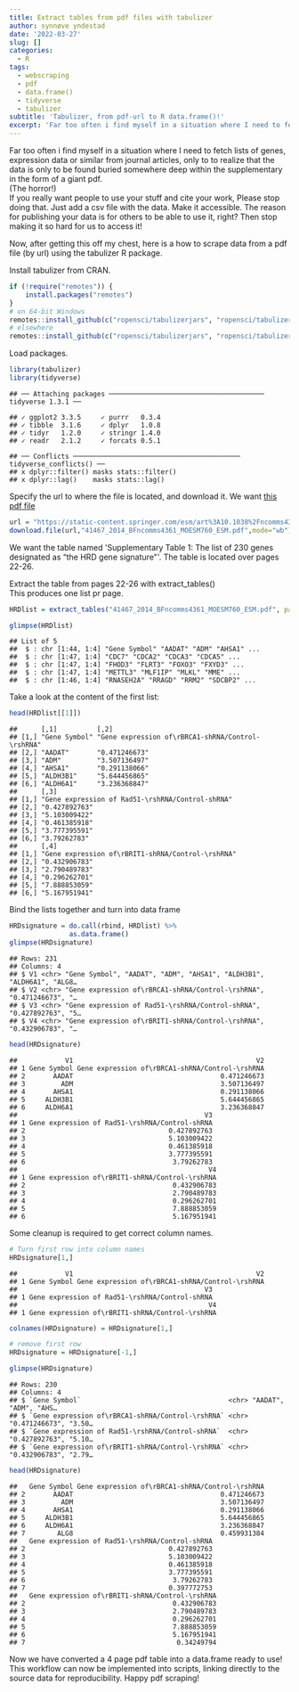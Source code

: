 ```yaml
---
title: Extract tables from pdf files with tabulizer
author: synnøve yndestad
date: '2022-03-27'
slug: []
categories:
  - R
tags:
  - webscraping
  - pdf
  - data.frame()
  - tidyverse
  - tabulizer
subtitle: 'Tabulizer, from pdf-url to R data.frame()!'
excerpt: 'Far too often i find myself in a situation where I need to fetch lists of genes, expression data or similar from journal articles, only to to realize that the data is only to be found buried somewhere deep within the supplementary in the form of a giant pdf. (The horror!)  Here is a how to to scrape data from a linked pdf file (by url) using the tabulizer R package.'
---
```


Far too often i find myself in a situation where I need to fetch lists of genes, expression data or similar from journal articles, only to to realize that the data is only to be found buried somewhere deep within the supplementary in the form of a giant pdf.  
(The horror!)  
If you really want people to use your stuff and cite your work, Please stop doing that. Just add a csv file with the data. Make it accessible. The reason for publishing your data is for others to be able to use it, right? Then stop making it so hard for us to access it! 

Now, after getting this off my chest, here is a how to scrape data from a pdf file (by url) using the tabulizer R package.



Install tabulizer from CRAN.


```r
if (!require("remotes")) {
    install.packages("remotes")
}
# on 64-bit Windows
remotes::install_github(c("ropensci/tabulizerjars", "ropensci/tabulizer"), INSTALL_opts = "--no-multiarch")
# elsewhere
remotes::install_github(c("ropensci/tabulizerjars", "ropensci/tabulizer"))
```




Load packages.


```r
library(tabulizer)
library(tidyverse)
```

```
## ── Attaching packages ─────────────────────────────────────── tidyverse 1.3.1 ──
```

```
## ✓ ggplot2 3.3.5     ✓ purrr   0.3.4
## ✓ tibble  3.1.6     ✓ dplyr   1.0.8
## ✓ tidyr   1.2.0     ✓ stringr 1.4.0
## ✓ readr   2.1.2     ✓ forcats 0.5.1
```

```
## ── Conflicts ────────────────────────────────────────── tidyverse_conflicts() ──
## x dplyr::filter() masks stats::filter()
## x dplyr::lag()    masks stats::lag()
```



Specify the url to where the file is located, and download it. We want [this pdf file]("https://static-content.springer.com/esm/art%3A10.1038%2Fncomms4361/MediaObjects/41467_2014_BFncomms4361_MOESM760_ESM.pdf") 


```r
url = "https://static-content.springer.com/esm/art%3A10.1038%2Fncomms4361/MediaObjects/41467_2014_BFncomms4361_MOESM760_ESM.pdf"
download.file(url,"41467_2014_BFncomms4361_MOESM760_ESM.pdf",mode="wb")
```

We want the table named 'Supplementary Table 1: The list of 230 genes designated as “the HRD gene signature"'. The table is located over pages 22-26.


Extract the table from pages 22-26 with extract_tables()  
This produces one list pr page.  


```r
HRDlist = extract_tables("41467_2014_BFncomms4361_MOESM760_ESM.pdf", pages = 22:26)

glimpse(HRDlist)
```

```
## List of 5
##  $ : chr [1:44, 1:4] "Gene Symbol" "AADAT" "ADM" "AHSA1" ...
##  $ : chr [1:47, 1:4] "CDC7" "CDCA2" "CDCA3" "CDCA5" ...
##  $ : chr [1:47, 1:4] "FHOD3" "FLRT3" "FOXO3" "FXYD3" ...
##  $ : chr [1:47, 1:4] "METTL3" "MLF1IP" "MLKL" "MME" ...
##  $ : chr [1:46, 1:4] "RNASEH2A" "RRAGD" "RRM2" "SDCBP2" ...
```

Take a look at the content of the first list:


```r
head(HRDlist[[1]])
```

```
##      [,1]          [,2]                                             
## [1,] "Gene Symbol" "Gene expression of\rBRCA1-shRNA/Control-\rshRNA"
## [2,] "AADAT"       "0.471246673"                                    
## [3,] "ADM"         "3.507136497"                                    
## [4,] "AHSA1"       "0.291138066"                                    
## [5,] "ALDH3B1"     "5.644456865"                                    
## [6,] "ALDH6A1"     "3.236368847"                                    
##      [,3]                                            
## [1,] "Gene expression of Rad51-\rshRNA/Control-shRNA"
## [2,] "0.427892763"                                   
## [3,] "5.103009422"                                   
## [4,] "0.461385918"                                   
## [5,] "3.777395591"                                   
## [6,] "3.79262783"                                    
##      [,4]                                             
## [1,] "Gene expression of\rBRIT1-shRNA/Control-\rshRNA"
## [2,] "0.432906783"                                    
## [3,] "2.790489783"                                    
## [4,] "0.296262701"                                    
## [5,] "7.888853059"                                    
## [6,] "5.167951941"
```




Bind the lists together and turn into data frame


```r
HRDsignature = do.call(rbind, HRDlist) %>% 
               as.data.frame()
glimpse(HRDsignature)
```

```
## Rows: 231
## Columns: 4
## $ V1 <chr> "Gene Symbol", "AADAT", "ADM", "AHSA1", "ALDH3B1", "ALDH6A1", "ALG8…
## $ V2 <chr> "Gene expression of\rBRCA1-shRNA/Control-\rshRNA", "0.471246673", "…
## $ V3 <chr> "Gene expression of Rad51-\rshRNA/Control-shRNA", "0.427892763", "5…
## $ V4 <chr> "Gene expression of\rBRIT1-shRNA/Control-\rshRNA", "0.432906783", "…
```

```r
head(HRDsignature)
```

```
##            V1                                              V2
## 1 Gene Symbol Gene expression of\rBRCA1-shRNA/Control-\rshRNA
## 2       AADAT                                     0.471246673
## 3         ADM                                     3.507136497
## 4       AHSA1                                     0.291138066
## 5     ALDH3B1                                     5.644456865
## 6     ALDH6A1                                     3.236368847
##                                               V3
## 1 Gene expression of Rad51-\rshRNA/Control-shRNA
## 2                                    0.427892763
## 3                                    5.103009422
## 4                                    0.461385918
## 5                                    3.777395591
## 6                                     3.79262783
##                                                V4
## 1 Gene expression of\rBRIT1-shRNA/Control-\rshRNA
## 2                                     0.432906783
## 3                                     2.790489783
## 4                                     0.296262701
## 5                                     7.888853059
## 6                                     5.167951941
```

Some cleanup is required to get correct column names.


```r
# Turn first row into column names
HRDsignature[1,]
```

```
##            V1                                              V2
## 1 Gene Symbol Gene expression of\rBRCA1-shRNA/Control-\rshRNA
##                                               V3
## 1 Gene expression of Rad51-\rshRNA/Control-shRNA
##                                                V4
## 1 Gene expression of\rBRIT1-shRNA/Control-\rshRNA
```

```r
colnames(HRDsignature) = HRDsignature[1,]

# remove first row
HRDsignature = HRDsignature[-1,]

glimpse(HRDsignature)
```

```
## Rows: 230
## Columns: 4
## $ `Gene Symbol`                                     <chr> "AADAT", "ADM", "AHS…
## $ `Gene expression of\rBRCA1-shRNA/Control-\rshRNA` <chr> "0.471246673", "3.50…
## $ `Gene expression of Rad51-\rshRNA/Control-shRNA`  <chr> "0.427892763", "5.10…
## $ `Gene expression of\rBRIT1-shRNA/Control-\rshRNA` <chr> "0.432906783", "2.79…
```

```r
head(HRDsignature)
```

```
##   Gene Symbol Gene expression of\rBRCA1-shRNA/Control-\rshRNA
## 2       AADAT                                     0.471246673
## 3         ADM                                     3.507136497
## 4       AHSA1                                     0.291138066
## 5     ALDH3B1                                     5.644456865
## 6     ALDH6A1                                     3.236368847
## 7        ALG8                                     0.459931384
##   Gene expression of Rad51-\rshRNA/Control-shRNA
## 2                                    0.427892763
## 3                                    5.103009422
## 4                                    0.461385918
## 5                                    3.777395591
## 6                                     3.79262783
## 7                                    0.397772753
##   Gene expression of\rBRIT1-shRNA/Control-\rshRNA
## 2                                     0.432906783
## 3                                     2.790489783
## 4                                     0.296262701
## 5                                     7.888853059
## 6                                     5.167951941
## 7                                      0.34249794
```

Now we have converted a 4 page pdf table into a data.frame ready to use!  
This workflow can now be implemented into scripts, linking directly to the source data for reproducibility.
Happy pdf scraping!  

